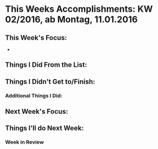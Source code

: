 # This Weeks Accomplishments: KW 02/2016, ab Montag, 11.01.2016

## This Week's Focus:
* 

## Things I Did From the List:



## Things I Didn't Get to/Finish:



### Additional Things I Did:




## Next Week's Focus: 




## Things I'll do Next Week:




### Week in Review
